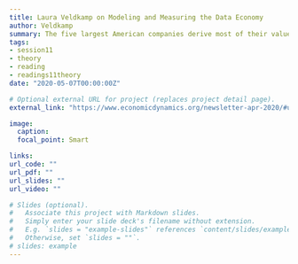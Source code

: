 ```yaml
---
title: Laura Veldkamp on Modeling and Measuring the Data Economy
author: Veldkamp
summary: The five largest American companies derive most of their value not from physical assets, but from intangibles ones, like data. Data and new data technologies are changing production, labor and valuation.  </br><i>April 2020, Veldkamp </i>
tags:
- session11
- theory
- reading
- readings11theory
date: "2020-05-07T00:00:00Z"

# Optional external URL for project (replaces project detail page).
external_link: "https://www.economicdynamics.org/newsletter-apr-2020/#unique-identifierVeldkamp"

image:
  caption: 
  focal_point: Smart

links:
url_code: ""
url_pdf: ""
url_slides: ""
url_video: ""

# Slides (optional).
#   Associate this project with Markdown slides.
#   Simply enter your slide deck's filename without extension.
#   E.g. `slides = "example-slides"` references `content/slides/example-slides.md`.
#   Otherwise, set `slides = ""`.
# slides: example
---
```


